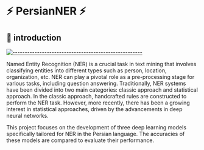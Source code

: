 # :zap:  PersianNER :zap:

## :bookmark: introduction

[![-----------------------------------------------------]( 
https://raw.githubusercontent.com/andreasbm/readme/master/assets/lines/aqua.png)](https://github.com/ImMohammadHosseini/incremental-learning?tab=repositories)

Named Entity Recognition (NER) is a crucial task in text mining that involves classifying entities into different types such as person, location, organization, etc. NER can play a pivotal role as a pre-processing stage for various tasks, including question answering.
Traditionally, NER systems have been divided into two main categories: classic approach and statistical approach. In the classic approach, handcrafted rules are constructed to perform the NER task. However, more recently, there has been a growing interest in statistical approaches, driven by the advancements in deep neural networks.

This project focuses on the development of three deep learning models specifically tailored for NER in the Persian language. The accuracies of these models are compared to evaluate their performance.
